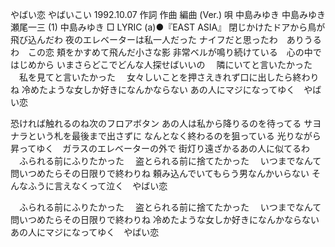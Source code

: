 
やばい恋
やばいこい
1992.10.07
作詞  作曲  編曲 (Ver.)   唄
中島みゆき   中島みゆき   瀬尾一三 (1)
中島みゆき
□ LYRIC (a)●『EAST ASIA』
閉じかけたドアから鳥が飛び込んだわ
夜のエレベーターは私一人だった
ナイフだと思ったわ　ありうるわ　この恋
頬をかすめて飛んだ小さな影
非常ベルが鳴り続けている　心の中ではじめから
いまさらどこでどんな人探せばいいの
　隣にいてと言いたかった
　私を見てと言いたかった
　女々しいことを押さえきれず口に出したら終わりね
冷めたような女しか好きになんかならない
あの人にマジになってゆく　やばい恋

恐ければ触れるのね次のフロアボタン
あの人は私から降りるのを待ってる
サヨナラという札を最後まで出さずに
なんとなく終わるのを狙っている
光りながら昇ってゆく　ガラスのエレベーターの外で
街灯り遠ざかるあの人に似てるわ
　ふられる前にふりたかった
　盗とられる前に捨てたかった
　いつまでなんて問いつめたらその日限りで終わりね
頼み込んでいてもらう男なんかいらない
そんなふうに言えなくって泣く　やばい恋

　ふられる前にふりたかった
　盗とられる前に捨てたかった
　いつまでなんて問いつめたらその日限りで終わりね
冷めたような女しか好きになんかならない
あの人にマジになってゆく　やばい恋